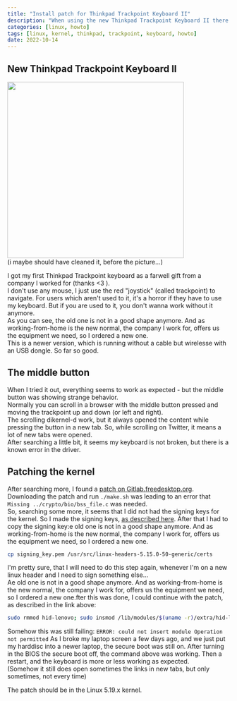 ```yaml
---
title: "Install patch for Thinkpad Trackpoint Keyboard II"
description: "When using the new Thinkpad Trackpoint Keyboard II there is a bug with the middle mouse button"
categories: [linux, howto]
tags: [linux, kernel, thinkpad, trackpoint, keyboard, howto]
date: 2022-10-14
---
```


## New Thinkpad Trackpoint Keyboard II
<img src="https://raw.githubusercontent.com/joergi/blog/main/images/trackpoint-keyboard.jpg" width="400"><br>
(i maybe should have cleaned it, before the picture...)


I got my first Thinkpad Trackpoint keyboard as a farwell gift from a company I worked for (thanks <3 ).  
I don't use any mouse, I just use the red "joystick" (called trackpoint) to navigate. For users which aren't used to it, it's a horror if they have to use my keyboard. But if you are used to it, you don't wanna work without it anymore.  
As you can see, the old one is not in a good shape anymore. And as working-from-home is the new normal, the company I work for, offers us the equipment we need, so I ordered a new one.  
This is a newer version, which is running without a cable but wirelesse with an USB dongle. So far so good.

## The middle button
When I tried it out, everything seems to work as expected - but the middle button was showing strange behavior.  
Normally you can scroll in a browser with the middle button pressed and moving the trackpoint up and down (or left and right).  
The scrolling dikernel-d work, but it always opened the content while pressing the button in a new tab. So, while scrolling on Twitter, it means a lot of new tabs were opened.  
After searching a little bit, it seems my keyboard is not broken, but there is a known error in the driver.  

## Patching the kernel
After searching more, I found a [patch on Gitlab.freedesktop.org](https://gitlab.freedesktop.org/libinput/libinput/-/issues/547#note_1325369).  
Downloading the patch and run `./make.sh` was leading to an error that `Missing ../crypto/bio/bss_file.c` was needed.  
So, searching some more, it seems that I did not had the signing keys for the kernel. So I made the signing keys, [as described here](https://superuser.com/a/1322832).
After that I had to copy the signing key:e old one is not in a good shape anymore. And as working-from-home is the new normal, the company I work for, offers us the equipment we need, so I ordered a new one.
```bash
cp signing_key.pem /usr/src/linux-headers-5.15.0-50-generic/certs
```
I'm pretty sure, that I will need to do this step again, whenever I'm on a new linux header and I need to sign something else...  
Ae old one is not in a good shape anymore. And as working-from-home is the new normal, the company I work for, offers us the equipment we need, so I ordered a new one.fter this was done, I could continue with the patch, as described in the link above:  
```bash
sudo rmmod hid-lenovo; sudo insmod /lib/modules/$(uname -r)/extra/hid-lenovo.ko
```
Somehow this was still failing: `ERROR: could not insert module Operation not permitted`
As I broke my laptop screen a few days ago, and we just put my harddisc into a newer laptop, the secure boot was still on. After turning in the BIOS the secure boot off, the command above was working.
Then a restart, and the keyboard is more or less working as expected.  
(Somehow it still does open sometimes the links in new tabs, but only sometimes, not every time)

The patch should be in the Linux 5.19.x kernel.


